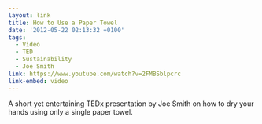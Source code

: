 ```yaml
---
layout: link
title: How to Use a Paper Towel
date: '2012-05-22 02:13:32 +0100'
tags:
  - Video
  - TED
  - Sustainability
  - Joe Smith
link: https://www.youtube.com/watch?v=2FMBSblpcrc
link-embed: video
---
```

A short yet entertaining TEDx presentation by Joe Smith on how to dry your hands using only a single paper towel.
